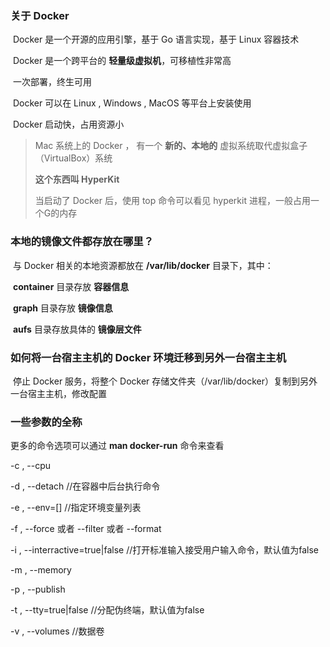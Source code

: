 ### 关于 Docker

​	Docker 是一个开源的应用引擎，基于 Go 语言实现，基于 Linux 容器技术

​	Docker 是一个跨平台的 **轻量级虚拟机**，可移植性非常高

​	一次部署，终生可用

​	Docker 可以在 Linux , Windows , MacOS 等平台上安装使用

​	Docker 启动快，占用资源小



> Mac 系统上的 Docker ， 有一个 **新的、本地的** 虚拟系统取代虚拟盒子（VirtualBox）系统
>
> **这个东西叫 HyperKit**
>
> 当启动了 Docker 后，使用 top 命令可以看见 hyperkit 进程，一般占用一个G的内存



### 本地的镜像文件都存放在哪里？

​	与 Docker 相关的本地资源都放在 **/var/lib/docker** 目录下，其中：

​	 **container** 目录存放 **容器信息**

​	 **graph** 目录存放 **镜像信息**

​	 **aufs** 目录存放具体的 **镜像层文件**



### 如何将一台宿主主机的 Docker 环境迁移到另外一台宿主主机

​	停止 Docker 服务，将整个 Docker 存储文件夹（/var/lib/docker）复制到另外一台宿主主机，修改配置



### 一些参数的全称

更多的命令选项可以通过  **man docker-run** 命令来查看

 -c  ,  --cpu

-d  ,  --detach                   //在容器中后台执行命令

-e  ,   --env=[]                   //指定环境变量列表

-f  ,  --force    或者   --filter     或者   --format

-i   ,   --interractive=true|false     //打开标准输入接受用户输入命令，默认值为false

-m , --memory

-p  ,   --publish

-t   ,   --tty=true|false                    //分配伪终端，默认值为false

-v  ,   --volumes                              //数据卷



